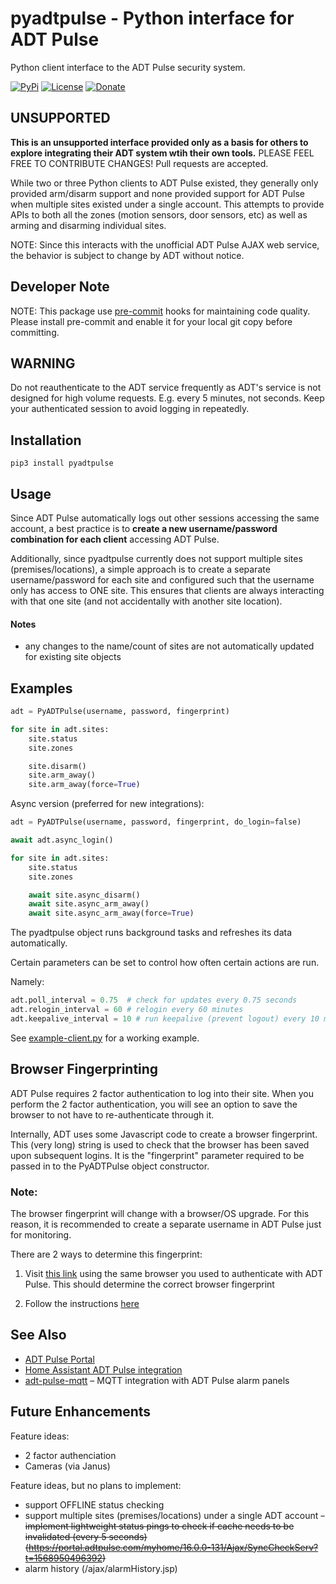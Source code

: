 # pyadtpulse - Python interface for ADT Pulse

Python client interface to the ADT Pulse security system.

[![PyPi](https://img.shields.io/pypi/v/pyadtpulse.svg)](https://pypi.python.org/pypi/pyadtpulse)
[![License](https://img.shields.io/badge/License-Apache%202.0-blue.svg)](https://opensource.org/licenses/Apache-2.0)
[![Donate](https://img.shields.io/badge/Donate-PayPal-green.svg)](https://www.paypal.com/cgi-bin/webscr?cmd=_donations&business=WREP29UDAMB6G)

## UNSUPPORTED

**This is an unsupported interface provided only as a basis for others to explore integrating
their ADT system wtih their own tools.**  PLEASE FEEL FREE TO CONTRIBUTE CHANGES! Pull requests are accepted.

While two or three Python clients to ADT Pulse existed, they generally only provided
arm/disarm support and none provided support for ADT Pulse when multiple sites existed
under a single account. This attempts to provide APIs to both all the zones (motion
sensors, door sensors, etc) as well as arming and disarming individual sites.

NOTE: Since this interacts with the unofficial ADT Pulse AJAX web service, the
behavior is subject to change by ADT without notice.

## Developer Note

NOTE: This package use [pre-commit](https://pre-commit.com/) hooks for maintaining code quality.
Please install pre-commit and enable it for your local git copy before committing.

## WARNING

Do not reauthenticate to the ADT service frequently as ADT's service is not designed for high volume requests. E.g. every 5 minutes, not seconds. Keep your authenticated session to avoid logging in repeatedly.

## Installation

```
pip3 install pyadtpulse
```

## Usage

Since ADT Pulse automatically logs out other sessions accessing the same account, a best practice is
to **create a new username/password combination for each client** accessing ADT Pulse.

Additionally, since pyadtpulse currently does not support multiple sites (premises/locations), a
simple approach is to create a separate username/password for each site and configured such that
the username only has access to ONE site. This ensures that clients are always interacting with
that one site (and not accidentally with another site location).

#### Notes

- any changes to the name/count of sites are not automatically updated for existing site objects

## Examples

```python
adt = PyADTPulse(username, password, fingerprint)

for site in adt.sites:
    site.status
    site.zones

    site.disarm()
    site.arm_away()
    site.arm_away(force=True)
```

Async version (preferred for new integrations):

```python
adt = PyADTPulse(username, password, fingerprint, do_login=false)

await adt.async_login()

for site in adt.sites:
    site.status
    site.zones

    await site.async_disarm()
    await site.async_arm_away()
    await site.async_arm_away(force=True)
```

The pyadtpulse object runs background tasks and refreshes its data automatically.

Certain parameters can be set to control how often certain actions are run.

Namely:

```python
adt.poll_interval = 0.75  # check for updates every 0.75 seconds
adt.relogin_interval = 60 # relogin every 60 minutes
adt.keepalive_interval = 10 # run keepalive (prevent logout) every 10 minutes
```

See [example-client.py](example-client.py) for a working example.

## Browser Fingerprinting

ADT Pulse requires 2 factor authentication to log into their site. When you perform the 2 factor authentication, you will see an option to save the browser to not have to re-authenticate through it.

Internally, ADT uses some Javascript code to create a browser fingerprint. This (very long) string is used to check that the browser has been saved upon subsequent logins. It is the "fingerprint" parameter required to be passed in to the PyADTPulse object constructor.

### Note:

The browser fingerprint will change with a browser/OS upgrade. For this reason, it is recommended to create a separate username in ADT Pulse just for monitoring.

There are 2 ways to determine this fingerprint:

1. Visit [this link](https://rawcdn.githack.com/rlippmann/pyadtpulse/b3a0e7097e22446623d170f0a971726fbedb6a2d/doc/browser_fingerprint.html) using the same browser you used to authenticate with ADT Pulse. This should determine the correct browser fingerprint

2. Follow the instructions [here](https://github.com/mrjackyliang/homebridge-adt-pulse#configure-2-factor-authentication)

## See Also

- [ADT Pulse Portal](https://portal.adtpulse.com/)
- [Home Assistant ADT Pulse integration](https://github.com/rsnodgrass/hass-adtpulse/)
- [adt-pulse-mqtt](https://github.com/haruny/adt-pulse-mqtt) – MQTT integration with ADT Pulse alarm panels

## Future Enhancements

Feature ideas:

- 2 factor authenciation
- Cameras (via Janus)

Feature ideas, but no plans to implement:

- support OFFLINE status checking
- support multiple sites (premises/locations) under a single ADT account
  ~~- implement lightweight status pings to check if cache needs to be invalidated (every 5 seconds) (https://portal.adtpulse.com/myhome/16.0.0-131/Ajax/SyncCheckServ?t=1568950496392)~~
- alarm history (/ajax/alarmHistory.jsp)
